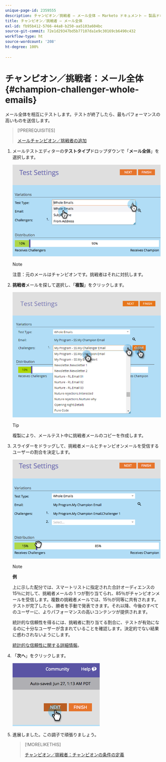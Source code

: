 ```yaml
---
unique-page-id: 2359555
description: チャンピオン／挑戦者 — メール全体 — Marketo ドキュメント — 製品ドキュメント
title: チャンピオン／挑戦者 — メール全体
exl-id: fb95b412-5766-44a8-b250-aa5103a604bc
source-git-commit: 72e1d29347bd5b77107da1e9c30169cb6490c432
workflow-type: ht
source-wordcount: '208'
ht-degree: 100%

---
```


# チャンピオン／挑戦者：メール全体 {#champion-challenger-whole-emails}

メール全体を相互にテストします。テストが終了したら、最もパフォーマンスの高いものを送信します。

>[!PREREQUISITES]
>
>[メールチャンピオン／挑戦者の追加](/help/marketo/product-docs/email-marketing/general/functions-in-the-editor/email-tests-champion-challenger/add-an-email-champion-challenger.md)

1. メールテストエディターの&#x200B;**テストタイプ**&#x200B;ドロップダウンで「**メール全体**」を選択します。

   ![](assets/image2014-9-12-16-3a39-3a14.png)

   >[!NOTE]
   >
   >注意：元のメールはチャンピオンです。挑戦者はそれに対抗します。

1. **挑戦者**&#x200B;メールを探して選択し、「**複製**」をクリックします。

   ![](assets/image2015-8-10-11-3a46-3a28.png)

   >[!TIP]
   >
   >複製により、メールテスト中に挑戦者メールのコピーを作成します。

1. スライダーをドラッグして、挑戦者メールとチャンピオンメールを受信するユーザーの割合を決定します。

   ![](assets/image2014-9-12-16-3a41-3a44.png)

   >[!NOTE]
   >
   >**例**
   >
   >上に示した配分では、スマートリストに指定された合計オーディエンスの 15％に対して、挑戦者メールの 1 つが割り当てられ、85％がチャンピオンメールを受信します。複数の挑戦者メールでは、15％が同等に共有されます。テストが完了したら、勝者を手動で発表できます。それ以降、今後のすべてのユーザーに、よりパフォーマンスの高いコンテンツが提供されます。

   統計的な信頼性を得るには、挑戦者に割り当てる割合に、テストが有効になるのに十分なユーザーが含まれていることを確認します。決定的でない結果に惑わされないようにします。

   [統計的な信頼性に関する詳細情報](https://en.wikipedia.org/wiki/Confidence_interval)。

1. 「**次へ**」をクリックします。

   ![](assets/image2014-9-12-16-3a42-3a9.png)

1. 進展しました。この調子で頑張りましょう。

   >[!MORELIKETHIS]
   >
   >[チャンピオン／挑戦者：チャンピオンの条件の定義](/help/marketo/product-docs/email-marketing/general/functions-in-the-editor/email-tests-champion-challenger/champion-challenger-define-champion-criteria.md)
